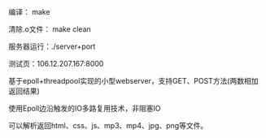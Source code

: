 编译： make

清除.o文件： make clean

服务器运行：./server+port

测试页：106.12.207.167:8000


基于epoll+threadpool实现的小型webserver，支持GET、POST方法(两数相加返回结果)

使用Epoll边沿触发的IO多路复用技术，非阻塞IO

可以解析返回html、css、js、mp3、mp4、jpg、png等文件。



